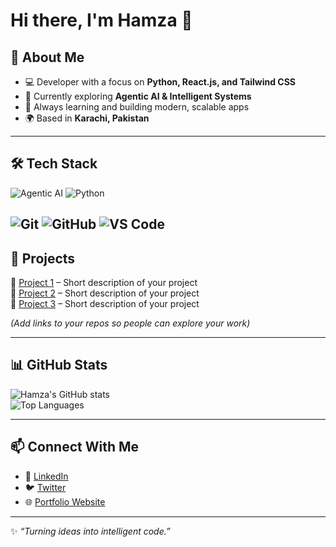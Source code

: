 # Hi there, I'm Hamza 👋

## 🚀 About Me
- 💻 Developer with a focus on **Python, React.js, and Tailwind CSS**
- 🧠 Currently exploring **Agentic AI & Intelligent Systems**
- 🌱 Always learning and building modern, scalable apps
- 🌍 Based in **Karachi, Pakistan**

---

## 🛠️ Tech Stack
![Agentic AI](https://img.shields.io/badge/Agentic%20AI-000000?style=for-the-badge&logo=openai&logoColor=white)
![Python](https://img.shields.io/badge/Python-3776AB?style=for-the-badge&logo=python&logoColor=white)




![Git](https://img.shields.io/badge/Git-F05032?style=for-the-badge&logo=git&logoColor=white)
![GitHub](https://img.shields.io/badge/GitHub-181717?style=for-the-badge&logo=github&logoColor=white)
![VS Code](https://img.shields.io/badge/VS%20Code-0078D4?style=for-the-badge&logo=visual-studio-code&logoColor=white)
---

## 📌 Projects
🔹 [Project 1](#) – Short description of your project  
🔹 [Project 2](#) – Short description of your project  
🔹 [Project 3](#) – Short description of your project  

*(Add links to your repos so people can explore your work)*  

---

## 📊 GitHub Stats
![Hamza's GitHub stats](https://github-readme-stats.vercel.app/api?username=Muhammad-hamza15&show_icons=true&theme=radical)  
![Top Languages](https://github-readme-stats.vercel.app/api/top-langs/?username=Muhammad-hamza15&layout=compact&theme=radical)

---

## 📫 Connect With Me
- 💼 [LinkedIn](#)  
- 🐦 [Twitter](#)  
- 🌐 [Portfolio Website](#)  

---

✨ _“Turning ideas into intelligent code.”_
